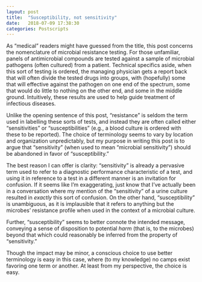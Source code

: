 ```yaml
---
layout: post
title:  "Susceptibility, not sensitivity"
date:   2018-07-09 17:38:30
categories: Postscripts
---
```


As “medical” readers might have guessed from the title, this post concerns the nomenclature of microbial resistance testing. 
For those unfamiliar, panels of antimicrobial compounds are tested against a sample of microbial pathogens (often cultured) 
from a patient. Technical specifics aside, when this sort of testing is ordered, the managing physician gets a report back 
that will often divide the tested drugs into groups, with (hopefully) some that will effective against the pathogen on one 
end of the spectrum, some that would do little to nothing on the other end, and some in the middle ground. Intuitively, these 
results are used to help guide treatment of infectious diseases.

Unlike the opening sentence of this post, “resistance” is seldom the term used in labelling these sorts of tests, and instead 
they are often called either “sensitivities” or “susceptibilities” (e.g., a blood culture is ordered with these to be reported). 
The choice of terminology seems to vary by location and organization unpredictably, but my purpose in writing this post is to 
argue that “sensitivity” (when used to mean “microbial sensitivity”) should be abandoned in favor of “susceptibility.”

The best reason I can offer is clarity: “sensitivity” is already a pervasive term used to refer to a diagnostic performance 
characteristic of a test, and using it in reference to a test in a different manner is an invitation for confusion. If it 
seems like I’m exaggerating, just know that I’ve actually been in a conversation where my mention of the “sensitivity” of a 
urine culture resulted in <i>exactly</i> this sort of confusion. On the other hand, “susceptibility” is unambiguous, as it is 
implausible that it refers to anything but the microbes’ resistance profile when used in the context of a microbial culture.

Further, “susceptibility” seems to better connote the intended message, conveying a sense of disposition to potential <i>harm</i> 
(that is, to the microbes) beyond that which could reasonably be inferred from the property of “sensitivity.”

Though the impact may be minor, a conscious choice to use better terminology is easy in this case, where (to my knowledge) no 
camps exist favoring one term or another. At least from my perspective, the choice is easy.
